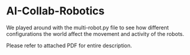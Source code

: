 # AI-Collab-Robotics

We played around with the multi-robot.py file to see how different configurations the world affect the movement and activity of the robots.

Please refer to attached PDF for entire description.
